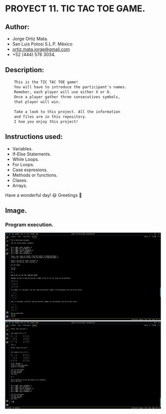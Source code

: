 #   PROYECT 11. TIC TAC TOE GAME.  

## Author:
- Jorge Ortiz Mata.
- San Luis Potosí S.L.P. México
- ortiz.mata.jorge@gmail.com
- +52 (444) 576 3034.

## Description: 
        This is the TIC TAC TOE game!
        You will have to introduce the participant's names.
        Remeber, each player will use either X or O.
        Once a player gather three consecutives symbols,
        that player will win. 
        
        Take a look to this project. All the information
        and files are in this repository.
        I hoe you enjoy this project!
        
## Instructions used:
   - Variables.
   - If-Else Statements.
   - While Loops.
   - For Loops.
   - Case expresions.
   - Methods or functions.
   - Clases.
   - Arrays.
    
Have a wonderful day! :smiley:
Greetings :love_you_gesture:
        
## Image. 
### **Program execution.** 
![](images/image-1.PNG)
![](images/image-2.PNG)
